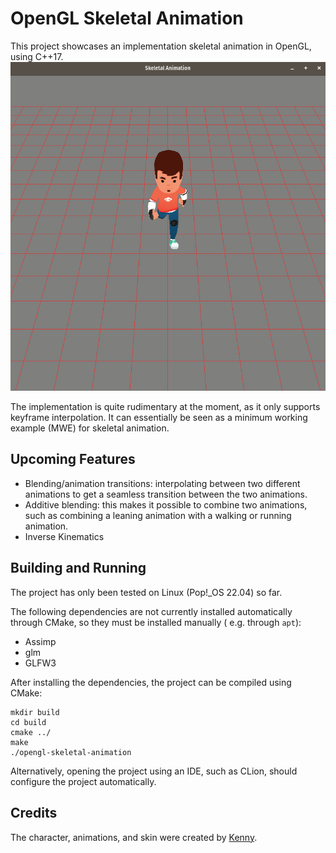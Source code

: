 # OpenGL Skeletal Animation

This project showcases an implementation skeletal animation in OpenGL, using C++17.
![run_animation.gif](media/run_animation.gif)

The implementation is quite rudimentary at the moment, as it only supports keyframe interpolation. It can essentially be seen as a minimum working example (MWE) for skeletal animation.

## Upcoming Features 

* Blending/animation transitions: interpolating between two different animations to get a seamless transition between the two animations.
* Additive blending: this makes it possible to combine two animations, such as combining a leaning animation with a walking or running animation.
* Inverse Kinematics

## Building and Running

The project has only been tested on Linux (Pop!_OS 22.04) so far.

The following dependencies are not currently installed automatically through CMake, so they must be installed manually (
e.g. through `apt`):

* Assimp
* glm
* GLFW3

After installing the dependencies, the project can be compiled using CMake:

```
mkdir build
cd build
cmake ../
make
./opengl-skeletal-animation
```

Alternatively, opening the project using an IDE, such as CLion, should configure the project automatically.


## Credits
The character, animations, and skin were created by [Kenny](https://www.kenney.nl/).